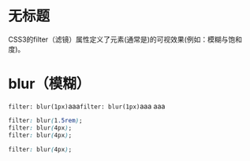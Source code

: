 # 无标题

CSS3的filter（滤镜）属性定义了元素(通常是<img>)的可视效果(例如：模糊与饱和度)。


# blur（模糊）

`filter: blur(1px)`aaa`filter: blur(1px)`aaa
aaa
```css
filter: blur(1.5rem);
filter: blur(4px);
filter: blur(4px);
```

```css
filter: blur(4px);
```

